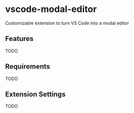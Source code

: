 # vscode-modal-editor

Customizable extension to turn VS Code into a modal editor 

## Features

TODO

## Requirements

TODO

## Extension Settings

TODO

